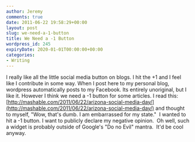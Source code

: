 ```yaml
---
author: Jeremy
comments: true
date: 2011-06-22 19:58:29+00:00
layout: post
slug: we-need-a-1-button
title: We Need a -1 Button
wordpress_id: 245
expiryDate: 2020-01-01T00:00:00+00:00
categories:
- Writing
---
```


I really like all the little social media button on blogs. I hit the +1 and I feel like I contribute in some way.  When I post here to my personal blog, wordpress automatically posts to my Facebook. Its entirely unoriginal, but I like it. However I think we need a -1 button for some articles.  I read this: [http://mashable.com/2011/06/22/arizona-social-media-day/](http://mashable.com/2011/06/22/arizona-social-media-day/) and thought to myself, "Wow, that's dumb. I am embarrassed for my state."  I wanted to hit a -1 button. I want to publicly declare my negative opinion.  Oh well, such a widget is probably outside of Google's "Do no Evil" mantra.  It'd be cool anyway.
